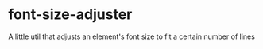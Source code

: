 # font-size-adjuster
A little util that adjusts an element's font size to fit a certain number of lines
